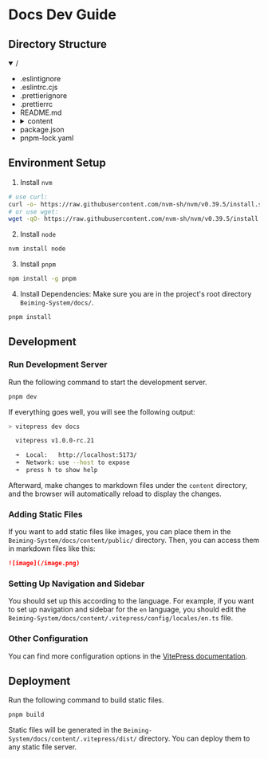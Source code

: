 # Docs Dev Guide

## Directory Structure

<details open>
  <summary>/</summary>
  <ul>
    <li>.eslintignore</li>
    <li>.eslintrc.cjs</li>
    <li>.prettierignore</li>
    <li>.prettierrc</li>
    <li>README.md</li>
    <li>
      <details>
        <summary>content</summary>
        <ul>
          <li>
            <details>
              <summary>.vitepress</summary>
              <ul>
                <li>
                  <details>
                    <summary>components</summary>
                    <ul>
                      <li>LocalSearchBox.vue</li>
                      <li>NavBar.vue</li>
                      <li>NavBarMenuLink.vue</li>
                      <li>NavBarTranslations.vue</li>
                    </ul>
                  </details>
                </li>
                <li>
                  <details>
                    <summary>composables</summary>
                    <ul>
                      <li>index.ts</li>
                    </ul>
                  </details>
                </li>
                <li>config.ts</li>
                <li>
                  <details>
                    <summary>configs</summary>
                    <ul>
                      <li>index.ts</li>
                      <li>
                        <details>
                          <summary>locales</summary>
                          <ul>
                            <li>en.ts</li>
                            <li>index.ts</li>
                            <li>zh-CN.ts</li>
                          </ul>
                        </details>
                      </li>
                      <li>
                        <details>
                          <summary>search</summary>
                          <ul>
                            <li>index.ts</li>
                            <li>stopwords.ts</li>
                            <li>translate.ts</li>
                          </ul>
                        </details>
                      </li>
                    </ul>
                  </details>
                </li>
                <li>mathjax.ts</li>
                <li>shim.d.ts</li>
              </ul>
            </details>
          </li>
          <li>api-examples.md</li>
          <li>
            <details>
              <summary>developer-guide</summary>
              <ul>
                <li>dev-docs.md</li>
              </ul>
            </details>
          </li>
          <li>index.md</li>
          <li>markdown-examples.md</li>
          <li>
            <details>
              <summary>public</summary>
              <ul>
                <li>image.jpg</li>
                <li>logo.svg</li>
              </ul>
            </details>
          </li>
          <li>tsconfig.json</li>
          <li>
            <details>
              <summary>zh-CN</summary>
              <ul>
                <li>api-examples.md</li>
                <li>
                  <details>
                    <summary>developer-guide</summary>
                    <ul>
                      <li>
                        <details>
                          <summary>deploy</summary>
                          <ul>
                            <li>k8s-deploy.md</li>
                            <li>local-deploy.md</li>
                          </ul>
                        </details>
                      </li>
                      <li>dev-backend.md</li>
                      <li>dev-docs.md</li>
                      <li>dev-frontend.md</li>
                      <li>structure-and-guidelines.md</li>
                    </ul>
                  </details>
                </li>
                <li>index.md</li>
                <li>markdown-examples.md</li>
                <li>
                  <details>
                    <summary>overview</summary>
                    <ul>
                      <li>installation.md</li>
                      <li>quick-start.md</li>
                      <li>system-overview.md</li>
                    </ul>
                  </details>
                </li>
                <li>
                  <details>
                    <summary>user-guide</summary>
                    <ul>
                      <li>learnware-deploy.md</li>
                      <li>learnware-search.md</li>
                      <li>
                        <details>
                          <summary>learnware-upload</summary>
                          <ul>
                            <li>prepare.md</li>
                            <li>upload.md</li>
                          </ul>
                        </details>
                      </li>
                    </ul>
                  </details>
                </li>
              </ul>
            </details>
          </li>
        </ul>
      </details>
    </li>
    <li>package.json</li>
    <li>pnpm-lock.yaml</li>
  </ul>
</details>

## Environment Setup

1. Install `nvm`

```bash
# use curl:
curl -o- https://raw.githubusercontent.com/nvm-sh/nvm/v0.39.5/install.sh | bash
# or use wget:
wget -qO- https://raw.githubusercontent.com/nvm-sh/nvm/v0.39.5/install.sh | bash
```

2. Install `node`

```bash
nvm install node
```

3. Install `pnpm`

```bash
npm install -g pnpm
```

4. Install Dependencies: Make sure you are in the project's root directory `Beiming-System/docs/`.

```bash
pnpm install
```

## Development

### Run Development Server

Run the following command to start the development server.

```bash
pnpm dev
```

If everything goes well, you will see the following output:

```bash
> vitepress dev docs

  vitepress v1.0.0-rc.21

  ➜  Local:   http://localhost:5173/
  ➜  Network: use --host to expose
  ➜  press h to show help
```

Afterward, make changes to markdown files under the `content` directory, and the browser will automatically reload to display the changes.

### Adding Static Files

If you want to add static files like images, you can place them in the `Beiming-System/docs/content/public/` directory. Then, you can access them in markdown files like this:

```markdown
![image](/image.png)
```

### Setting Up Navigation and Sidebar

You should set up this according to the language. For example, if you want to set up navigation and sidebar for the `en` language, you should edit the `Beiming-System/docs/content/.vitepress/config/locales/en.ts` file.

### Other Configuration

You can find more configuration options in the [VitePress documentation](https://vitepress.dev).

## Deployment

Run the following command to build static files.

```bash
pnpm build
```

Static files will be generated in the `Beiming-System/docs/content/.vitepress/dist/` directory. You can deploy them to any static file server.